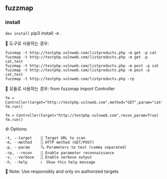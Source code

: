 ## fuzzmap

### install
`dev install` pip3 install -e .

🔧 도구로 사용하는 경우:

    fuzzmap -t http://testphp.vulnweb.com/listproducts.php -m get -p cat
    fuzzmap -t http://testphp.vulnweb.com/listproducts.php -m get -p cat,test
    fuzzmap -t http://testphp.vulnweb.com/listproducts.php -m post -p cat
    fuzzmap -t http://testphp.vulnweb.com/listproducts.php -m post -p cat,test
    fuzzmap -t http://testphp.vulnweb.com/listproducts.php -rp

🐍 모듈로 사용하는 경우:
    from fuzzmap import Controller

    fm = Controller(target="http://testphp.vulnweb.com",method="GET",param="cat")
    fm.run()

    fm = Controller(target="http://testphp.vulnweb.com",recon_param=True)
    fm.run()

⚙️  Options:

    -t, --target    🎯 Target URL to scan
    -m, --method    📡 HTTP method (GET/POST)
    -p, --param     🔍 Parameters to test (comma separated)
    -rp, --recon    🔎 Enable parameter reconnaissance
    -v, --verbose   📝 Enable verbose output
    -h, --help      ℹ️  Show this help message

🔔 Note: Use responsibly and only on authorized targets